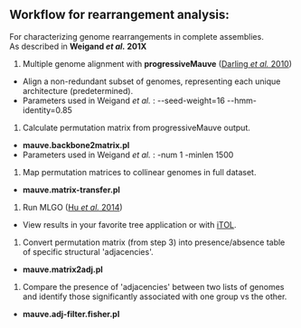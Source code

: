 ## Workflow for rearrangement analysis:  
For characterizing genome rearrangements in complete assemblies.  
As described in __Weigand *et al.* 201X__  

1. Multiple genome alignment with __progressiveMauve__ ([Darling *et al.* 2010](http://www.ncbi.nlm.nih.gov/pubmed/20593022))  
  * Align a non-redundant subset of genomes, representing each unique architecture (predetermined).  
  * Parameters used in Weigand *et al.* : --seed-weight=16 --hmm-identity=0.85
1. Calculate permutation matrix from progressiveMauve output.  
  * __mauve.backbone2matrix.pl__
  * Parameters used in Weigand *et al.* : -num 1 -minlen 1500
1. Map permutation matrices to collinear genomes in full dataset.  
  * __mauve.matrix-transfer.pl__
1. Run MLGO ([Hu *et al.* 2014](http://www.ncbi.nlm.nih.gov/pubmed/25376663))  
  * View results in your favorite tree application or with [iTOL](http://itol.embl.de).
1. Convert permutation matrix (from step 3) into presence/absence table of specific structural 'adjacencies'.  
  * __mauve.matrix2adj.pl__
1. Compare the presence of 'adjacencies' between two lists of genomes and identify those significantly associated with one group vs the other.  
  * __mauve.adj-filter.fisher.pl__
